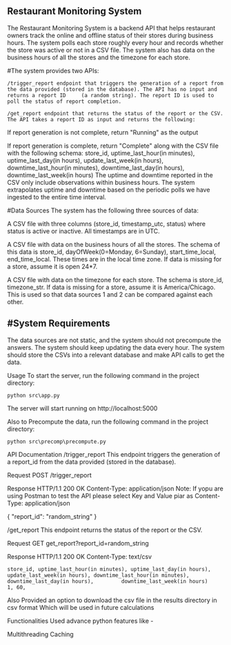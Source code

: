 Restaurant Monitoring System
----------------------------
The Restaurant Monitoring System is a backend API that helps restaurant owners track the online and offline status of their stores during business hours. The system polls each store roughly every hour and records whether the store was active or not in a CSV file. The system also has data on the business hours of all the stores and the timezone for each store.

#The system provides two APIs:

    /trigger_report endpoint that triggers the generation of a report from the data provided (stored in the database). The API has no input and returns a report ID     (a random string). The report ID is used to poll the status of report completion.

    /get_report endpoint that returns the status of the report or the CSV. The API takes a report ID as input and returns the following:
    
If report generation is not complete, return "Running" as the output

If report generation is complete, return "Complete" along with the CSV file with the following schema: store_id, uptime_last_hour(in minutes), uptime_last_day(in hours), update_last_week(in hours), downtime_last_hour(in minutes), downtime_last_day(in hours), downtime_last_week(in hours) The uptime and downtime reported in the CSV only include observations within business hours. The system extrapolates uptime and downtime based on the periodic polls we have ingested to the entire time interval.

#Data Sources
The system has the following three sources of data:

A CSV file with three columns (store_id, timestamp_utc, status) where status is active or inactive. All timestamps are in UTC.

A CSV file with data on the business hours of all the stores. The schema of this data is store_id, dayOfWeek(0=Monday, 6=Sunday), start_time_local, end_time_local. These times are in the local time zone. If data is missing for a store, assume it is open 24*7.

A CSV file with data on the timezone for each store. The schema is store_id, timezone_str. If data is missing for a store, assume it is America/Chicago. This is used so that data sources 1 and 2 can be compared against each other.



#System Requirements
---------------------
The data sources are not static, and the system should not precompute the answers. The system should keep updating the data every hour.
The system should store the CSVs into a relevant database and make API calls to get the data.

Usage
To start the server, run the following command in the project directory:

    python src\app.py

The server will start running on http://localhost:5000

Also to Precompute the data, run the following command in the project directory:

    python src\precomp\precompute.py

API Documentation
/trigger_report
This endpoint triggers the generation of a report_id from the data provided (stored in the database).

Request
POST /trigger_report

Response
    HTTP/1.1 200 OK
    Content-Type: application/json
Note: If yopu are using Postman to test the API please select Key and Value piar as Content-Type: application/json

{
    "report_id": "random_string"
}

/get_report
This endpoint returns the status of the report or the CSV.

Request
GET get_report?report_id=random_string

Response
    HTTP/1.1 200 OK
    Content-Type: text/csv

    store_id, uptime_last_hour(in minutes), uptime_last_day(in hours), update_last_week(in hours), downtime_last_hour(in minutes), downtime_last_day(in hours),         downtime_last_week(in hours)
    1, 60, 



Also Provided an option to download the csv file in the results directory in csv format Which will be used in future calculations

Functionalities
Used advance python features like -

Multithreading
Caching
